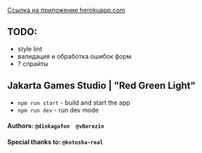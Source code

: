 [Ссылка на приложение herokuapp.com](https://jakarta-game.herokuapp.com)

## TODO:
- style lint
- валидация и обработка ошибок форм
- ? спрайты

## Jakarta Games Studio | "Red Green Light"

- `npm run start` - build and start the app
- `npm run dev` - run dev mode

#### Authors: `@dinkagafon  @vBerezin`
#### Special thanks to: `@kotosha-real`
